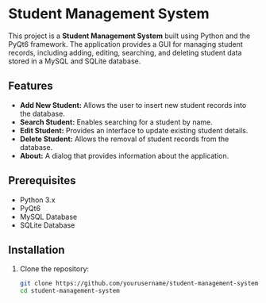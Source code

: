 # Student Management System

This project is a **Student Management System** built using Python and the PyQt6 framework. The application provides a GUI for managing student records, including adding, editing, searching, and deleting student data stored in a MySQL and SQLite database.

## Features

- **Add New Student:** Allows the user to insert new student records into the database.
- **Search Student:** Enables searching for a student by name.
- **Edit Student:** Provides an interface to update existing student details.
- **Delete Student:** Allows the removal of student records from the database.
- **About:** A dialog that provides information about the application.

## Prerequisites

- Python 3.x
- PyQt6
- MySQL Database
- SQLite Database

## Installation

1. Clone the repository:

   ```bash
   git clone https://github.com/yourusername/student-management-system.git
   cd student-management-system
